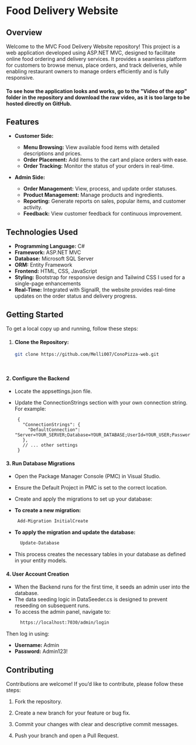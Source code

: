 # Food Delivery Website

## Overview

Welcome to the MVC Food Delivery Website repository! This project is a web application developed using ASP.NET MVC, designed to facilitate online food ordering and delivery services. It provides a seamless platform for customers to browse menus, place orders, and track deliveries, while enabling restaurant owners to manage orders efficiently and is fully responsive.

#### To see how the application looks and works, go to the "Video of the app" folder in the repository and download the raw video, as it is too large to be hosted directly on GitHub.

## Features

- **Customer Side:**
  - **Menu Browsing:** View available food items with detailed descriptions and prices.
  - **Order Placement:** Add items to the cart and place orders with ease.
  - **Order Tracking:** Monitor the status of your orders in real-time.

- **Admin Side:**
  - **Order Management:** View, process, and update order statuses.
  - **Product Management:** Manage products and ingredients.
  - **Reporting:** Generate reports on sales, popular items, and customer activity.
  - **Feedback:** View customer feedback for continuous improvement.

## Technologies Used

- **Programming Language:** C#
- **Framework:** ASP.NET MVC
- **Database:** Microsoft SQL Server
- **ORM:** Entity Framework
- **Frontend:** HTML, CSS, JavaScript
- **Styling:** Bootstrap for responsive design and Tailwind CSS I used for a single-page enhancements
- **Real-Time:** Integrated with SignalR, the website provides real-time updates on the order status and delivery progress.

## Getting Started

To get a local copy up and running, follow these steps:

1. #### **Clone the Repository:**

   ```bash
   git clone https://github.com/Melli007/ConoPizza-web.git

 
#### 2. **Configure the Backend**  

   - Locate the appsettings.json file.
   - Update the ConnectionStrings section with your own connection string. For example:  

          {      
            "ConnectionStrings": {  
              "DefaultConnection": "Server=YOUR_SERVER;Database=YOUR_DATABASE;UserId=YOUR_USER;Password=YOUR_PASSWORD;"  
            },  
            // ... other settings  
          }          
#### 3. **Run Database Migrations**  
 - Open the Package Manager Console (PMC) in Visual Studio.

 - Ensure the Default Project in PMC is set to the correct location.

 - Create and apply the migrations to set up your database:

- **To create a new migration:**
  ```bash
   Add-Migration InitialCreate  
- **To apply the migration and update the database:**
  ```bash
    Update-Database
 - This process creates the necessary tables in your database as defined in your entity models.
#### 4. **User Account Creation**
- When the Backend runs for the first time, it seeds an admin user into the database.
- The data seeding logic in DataSeeder.cs is designed to prevent reseeding on subsequent runs.
- To access the admin panel, navigate to:
  ```bash
    https://localhost:7030/admin/login
Then log in using:
  - **Username:** Admin 
  - **Password:** Admin123!

## Contributing
 Contributions are welcome! If you’d like to contribute, please follow these steps:

1. Fork the repository.

2. Create a new branch for your feature or bug fix.

3. Commit your changes with clear and descriptive commit messages.

4. Push your branch and open a Pull Request. 



